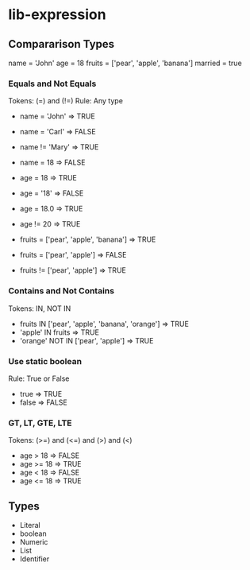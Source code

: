 # lib-expression

## Compararison Types

name = 'John'
age = 18
fruits = ['pear', 'apple', 'banana']
married = true 

### Equals and Not Equals

Tokens: (=) and (!=)
Rule: Any type

- name = 'John' => TRUE
- name = 'Carl' => FALSE
- name != 'Mary' => TRUE
- name = 18 => FALSE

- age = 18 => TRUE
- age = '18' => FALSE
- age = 18.0 => TRUE
- age != 20 => TRUE

- fruits = ['pear', 'apple', 'banana'] => TRUE
- fruits = ['pear', 'apple'] => FALSE
- fruits != ['pear', 'apple'] => TRUE

### Contains and Not Contains

Tokens: IN, NOT IN

- fruits IN ['pear', 'apple', 'banana', 'orange'] => TRUE
- 'apple' IN fruits => TRUE
- 'orange' NOT IN ['pear', 'apple'] => TRUE

### Use static boolean

Rule: True or False

- true => TRUE
- false => FALSE

### GT, LT, GTE, LTE

Tokens: (>=) and (<=) and (>) and (<)

- age > 18 => FALSE
- age >= 18 => TRUE
- age < 18 => FALSE
- age <= 18 => TRUE

## Types

* Literal
* boolean
* Numeric
* List
* Identifier
